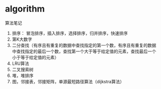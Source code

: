 # algorithm
算法笔记

1. 排序： 冒泡排序，插入排序，选择排序，归并排序，快速排序
2. 第K大数字
3. 二分查找（有序且有重复的数据中查找指定的第一个数，有序且有重复的数据中查找指定的最后一个数，查找第一个大于等于给定值的元素，查找最后一个小于等于给定值的元素）
4. LRU算法
5. 二叉搜索树
6. 堆，堆排序
7. 图，邻接表，邻接矩阵，单源最短路径算法（dijkstra算法）
